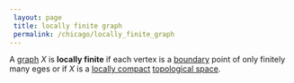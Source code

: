 ```yaml
---
 layout: page
 title: locally finite graph
 permalink: /chicago/locally_finite_graph
---
```

A [graph](https://defsmath.github.io/DefsMath/graph) $X$ is **locally finite** if each vertex is a [boundary](https://defsmath.github.io/DefsMath/boundary) point of only finitely many eges or if $X$ is a [locally compact](https://defsmath.github.io/DefsMath/locally_compact) [topological space](https://defsmath.github.io/DefsMath/topological_space). 

